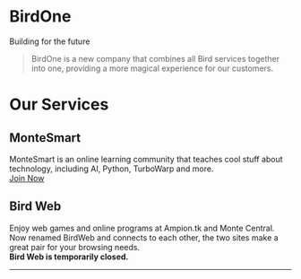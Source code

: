 # BirdOne

Building for the future

> BirdOne is a new company that combines all Bird services together into one, providing a more magical experience for our customers.

# Our Services

## MonteSmart
MonteSmart is an online learning community that teaches cool stuff about technology, including AI, Python, TurboWarp and more.<br>
[Join Now](https://line.me/ti/g2/ZEVrNcb76N2PQJKK2RGqskWAxkyWWKLwWsWR1w)

## Bird Web 
Enjoy web games and online programs at Ampion.tk and Monte Central. Now renamed BirdWeb and connects to each other, the two sites make a great pair for your browsing needs.<br>
**Bird Web is temporarily closed.**

<hr>
<sub id="ftr"></sub>
<script>
  fetch('/src/version')
    .then(response => response.text())
    .then(content => {
      document.getElementById('ftr').innerHTML = content;
    });
</script>

<link rel="stylesheet" href="style.css">
<script src="http://code.jquery.com/jquery-1.4.2.min.js"></script> <script> var x = document.getElementsByClassName("site-footer"); setTimeout(() => { x[0].remove(); }, 10); </script> <!-- Hide Footer -->
